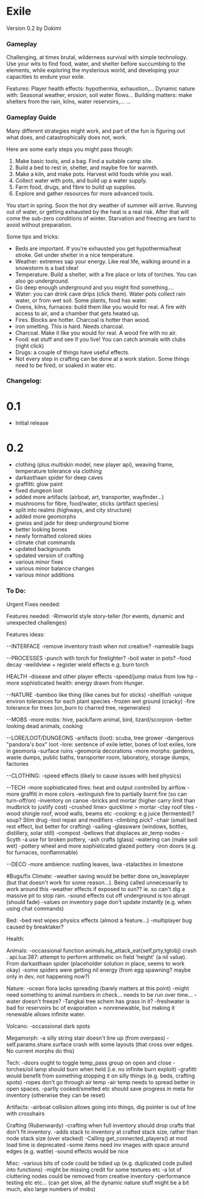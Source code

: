 # Exile
Version 0.2
by Dokimi

### Gameplay
Challenging, at times brutal, wilderness survival with simple technology.
Use your wits to find food, water, and shelter before succumbing to the elements,
while exploring the mysterious world, and developing your capacities to endure your exile.

Features:
Player health effects: hypothermia, exhaustion,...
Dynamic nature with: Seasonal weather, erosion, soil water flows...
Building matters: make shelters from the rain, kilns, water reservoirs,...
...

### Gameplay Guide
Many different strategies might work, and part of the fun is figuring out what does,
and catastrophically does not, work.

Here are some early steps you might pass though:
1. Make basic tools, and a bag. Find a suitable camp site.
2. Build a bed to rest in, shelter, and maybe fire for warmth.
3. Make a kiln, and make pots. Harvest wild foods while you wait.
4. Collect water with pots, and build up a water supply.
5. Farm food, drugs, and fibre to build up supplies.
6. Explore and gather resources for more advanced tools.

You start in spring. Soon the hot dry weather of summer will arrive.
Running out of water, or getting exhausted by the heat is a real risk.
After that will come the sub-zero conditions of winter.
Starvation and freezing are hard to avoid without preparation.


Some tips and tricks:
- Beds are important. If you're exhausted you get hypothermia/heat stroke. Get under shelter in a nice temperature.
- Weather: extremes sap your energy. Like real life, walking around in a snowstorm is a bad idea!
- Temperature. Build a shelter, with a fire place or lots of torches. You can also go underground.
- Go deep enough underground and you might find something....
- Water: you can drink cave drips (click them). Water pots collect rain water, or from wet soil. Some plants, food has water.
- Ovens, kilns, furnaces: build them like you would for real. A fire with access to air, and a chamber that gets heated up.
- Fires. Blocks are hotter. Charcoal is hotter than wood.
- iron smelting. This is hard. Needs charcoal.
- Charcoal. Make it like you would for real. A wood fire with no air.
- Food: eat stuff and see if you live! You can catch animals with clubs (right click)
- Drugs: a couple of things have useful effects.
- Not every step in crafting can be done at a work station. Some things need to be fired, or soaked in water etc.



### Changelog:

# 0.1
- Initial release

# 0.2
- clothing (plus multiskin model, new player api), weaving frame, temperature tolerance via clothing
- darkasthaan spider for deep caves
- graffitti: glow paint
- fixed dungeon loot
- added more artifacts (airboat, art, transporter, wayfinder...)
- mushrooms for fibre, food/water, sticks (artifact species)
- split into realms (highways, and city structure)
- added more geomorphs
- gneiss and jade for deep underground biome
- better looking bones
- newly formatted colored skies
- climate chat commands
- updated backgrounds
- updated version of crafting
- various minor fixes
- various minor balance changes
- various minor additions



### To Do:

Urgent Fixes needed:



Features needed:
-Rimworld style story-teller (for events, dynamic and unexpected challenges)



Features ideas:

--INTERFACE
-remove inventory trash when not creative?
-nameable bags

--PROCESSES
-punch with torch for firelighter?
-boil water in pots?
-food decay
-weildview + register wield effects e.g. burn torch

HEALTH
-disease and other player effects
-speed/jump malus from low hp
-more sophisticated health: energy drawn from Hunger.

--NATURE
-bamboo like thing (like canes but for sticks)
-shellfish
-unique environ tolerances for each plant species
-frozen wet ground (cracky)
-fire tolerance for trees (on_burn to charred tree, regenerates)



--MOBS
-more mobs: hive, pack/farm animal, bird, lizard/scorpion
-better looking dead animals, cooking

--LORE/LOOT/DUNGEONS
-artifacts (loot): scuba, tree grower
-dangerous "pandora's box" loot
-lore: sentence of exile letter, bones of lost exiles, lore in geomoria
-surface ruins
-geomoria decorations
-more morphs: gardens, waste dumps, public baths, transporter room, laboratory, storage dumps, factories

--CLOTHING:
-speed effects (likely to cause issues with bed physics)

--TECH
-more sophisticated fires: heat and output controlled by airflow
-more graffiti in more colors
-extinguish fire to partially burnt fire (so can turn-off/on)
-inventory on canoe
-bricks and mortar (higher carry limit than mudbrick to justify cost)
-crushed lime> quicklime > mortar
-clay roof tiles
-wood shingle roof, wood walls, beams etc
-cooking: e.g  juice (fermented)? soup? Stim drug
-tool repair and modifiers
-climbing pick?
-chair (small bed rest effect, but better for crafting)
-sailing
-glassware (windows, bottles, distillery, solar still)
-compost
-bellows that displaces air_temp nodes
-Scyth
-a use for broken pottery,
-ash crafts (glass)
-watering can (make soil wet)
-pottery wheel and more sophisticated glazed pottery
-iron doors (e.g. for furnaces, nonflammable)


--DECO
-more ambience: rustling leaves, lava
-stalactites in limestone




#Bugs/fix
Climate:
-weather saving would be better done on_leaveplayer (but that doesn't work for some reason...). Being called unnecessarily to work around this
-weather effects if exposed to sun?? ie. so can't dig a massive pit to stop rain.
-sound effects cut off underground is too abrupt (should fade)
-values on inventory page don't update instantly (e.g. when using chat commands)


Bed:
-bed rest wipes physics effects (almost a feature...)
-multiplayer bug caused by breaktaker?

Health:

Animals:
-occassional function animals.hq_attack_eat(self,prty,tgtobj) crash . api.lua:387: attempt to perform arithmetic on field 'height' (a nil value). From darkasthaan spider (placeholder solution in place, seems to work okay)
-some spiders were getting nil energy (from egg spawning? maybe only in dev, not happening now?)


Nature:
-ocean flora lacks spreading (barely matters at this point)
-might need something to animal numbers in check... needs to be run over time...
-water doesn't freeze?
-Tangkal tree schem has grass in it?
-freshwater is bad for reservoirs bc of evaporation + nonrenewable, but making it renewable allows infinite water.

Volcano:
-occassional dark spots

Megamorph:
-a silly string stair doesn't line up (from overpass)
-self.params.share.surface crash with some layouts (that cross over edges. No current morphs do this)


Tech:
-doors ought to toggle temp_pass group on open and close
-torches/oil lamp should burn when held (i.e. no infinite burn exploit)
-grafitti would benefit from something stopping it on silly things (e.g. beds, crafting spots)
-ropes don't go through air temp
-air temp needs to spread better in open spaces.
-partly cooked/smelted etc should save progress in meta for inventory (otherwise they can be reset)

Artifacts:
-airboat collision allows going into things, dig pointer is out of line with crosshairs

Crafting (Rubenwardy)
-crafting when full inventory should drop crafts that don't fit inventory.
-adds stack to inventory at crafted stack size, rather than node stack size (over stacked)
-Calling get_connected_players() at mod load time is deprecated
-some items need inv images with space around edges (e.g. wattle)
-sound effects would be nice

Misc:
-various bits of code could be tidied up (e.g. duplicated code pulled into functions)
-might be missing credit for some textures etc
-a lot of cluttering nodes could be removed from creative inventory
-performance testing etc etc... (can get slow, all the dynamic nature stuff might be a bit much, also large numbers of mobs)
